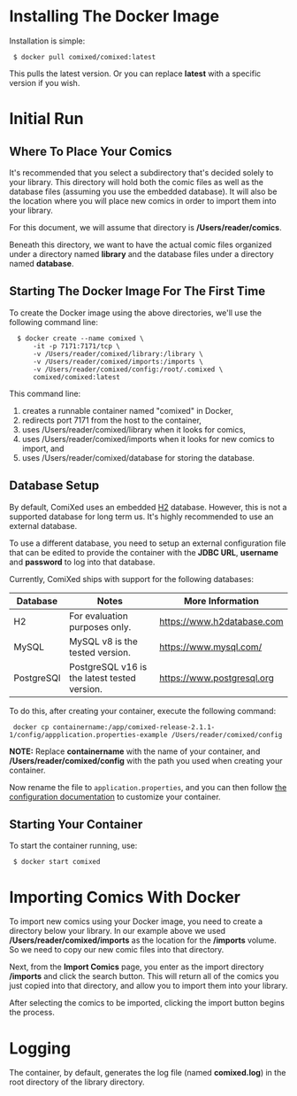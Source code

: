 # Installing The Docker Image

Installation is simple:

```
 $ docker pull comixed/comixed:latest
```

This pulls the latest version. Or you can replace **latest** with a specific version if you wish.

# Initial Run
## Where To Place Your Comics

It's recommended that you select a subdirectory that's decided solely to your library. This directory will hold both
the comic files as well as the database files (assuming you use the embedded database). It will also be the location
where you will place new comics in order to import them into your library.

For this document, we will assume that directory is **/Users/reader/comics**.

Beneath this directory, we want to have the actual comic files organized under a directory named **library** and the
database files under a directory named **database**.

## Starting The Docker Image For The First Time

To create the Docker image using the above directories, we'll use the following command line:

``` 
  $ docker create --name comixed \
      -it -p 7171:7171/tcp \
      -v /Users/reader/comixed/library:/library \
      -v /Users/reader/comixed/imports:/imports \
      -v /Users/reader/comixed/config:/root/.comixed \
      comixed/comixed:latest
```

This command line:
1. creates a runnable container named "comixed" in Docker,
1. redirects port 7171 from the host to the container,
1. uses /Users/reader/comixed/library when it looks for comics, 
1. uses /Users/reader/comixed/imports when it looks for new comics to import, and
1. uses /Users/reader/comixed/database for storing the database.

## Database Setup

By default, ComiXed uses an embedded [H2](https://www.h2database.com/html/main.html) database.
However, this is not a supported database for long term
us. It's highly recommended to use an external database.

To use a different database, you need to setup an external
configuration file that can be edited to provide the container
with the **JDBC URL**, **username** and **password** to log
into that database.

Currently, ComiXed ships with support for the following databases:

| Database   | Notes                                        | More Information           |
|------------|----------------------------------------------|----------------------------|
| H2         | For evaluation purposes only.                | https://www.h2database.com |
| MySQL      | MySQL v8 is the tested version.              | https://www.mysql.com/     |
| PostgreSQl | PostgreSQL v16 is the latest tested version. | https://www.postgresql.org |

To do this, after creating your container, execute the following command:

``` docker cp containername:/app/comixed-release-2.1.1-1/config/appplication.properties-example /Users/reader/comixed/config```

**NOTE:** Replace **containername** with the name of your container, and
**/Users/reader/comixed/config** with the path you used when creating
your container.

Now rename the file to ```application.properties```, and you can then follow
[the configuration documentation](../CONFIGURATION.md) to
customize your container.



## Starting Your Container

To start the container running, use:

``` $ docker start comixed```

# Importing Comics With Docker

To import new comics using your Docker image, you need to create a directory below your library. In our example above 
we used **/Users/reader/comixed/imports** as the location for the **/imports** volume. So we need to copy our new comic
files into that directory.

Next, from the **Import Comics** page, you enter as the import directory **/imports** and click the search
button. This will return all of the comics you just copied into that directory, and allow you to import them into your
library.

After selecting the comics to be imported, clicking the import button begins the process.


# Logging

The container, by default, generates the log file (named **comixed.log**) in the root directory of the library
directory.
